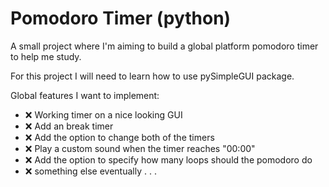 # Pomodoro Timer (python)

A small project where I'm aiming to build a global platform pomodoro timer to help me study.

For this project I will need to learn how to use pySimpleGUI package.

Global features I want to implement:

- ❌ Working timer on a nice looking GUI
- ❌ Add an break timer
- ❌ Add the option to change both of the timers
- ❌ Play a custom sound when the timer reaches "00:00"
- ❌ Add the option to specify how many loops should the pomodoro do
- ❌ something else eventually . . .
